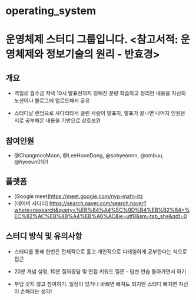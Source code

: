# operating_system
# 운영체제 스터디 그룹입니다. &lt;참고서적: 운영체제와 정보기술의 원리 - 반효경>

## 개요

- 격일로 월수금 저녁 10시 발표전까지 정해진 분량 학습하고 정리한 내용을 자신의 노션이나 블로그에 업로드해서 공유

- 스터디날 랜덤으로 사다리타서 걸린 사람이 발표자, 발표가 끝나면 나머지 인원은 서로 공부해온 내용을 기반으로 상호보완


## 참여인원

- @ChangmooMoon, @LeeHoonDong, @sohyeonnn, @ombuu, @hyoeun0101


## 플랫폼

- [Google meet]https://meet.google.com/nyp-mafn-itz
- [네이버 사다리] https://search.naver.com/search.naver?where=nexearch&query=%EB%84%A4%EC%9D%B4%EB%B2%84+%EC%82%AC%EB%8B%A4%EB%A6%AC&ie=utf8&sm=tab_she&qdt=0


## 스터디 방식 및 유의사항

- 스터디를 통해 한번은 전체적으로 훑고 개인적으로 디테일하게 공부한다는 식으로 접근

- 20분 개념 설명, 10분 질의응답 및 면접 키워드 질문 - 답변 연습 돌아가면서 하기

- 부담 갖지 않고 참여하기. 일정이 있거나 바쁘면 빠져도 되지만 스터디 빠지면 자신이 손해라는 생각!
